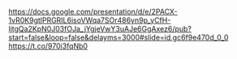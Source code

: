 https://docs.google.com/presentation/d/e/2PACX-1vR0K9gtlPRGRIL6isoVWqa7SOr486yn9p_yCfH-ljtgQa2KpN0J03fOJa_jYgjeVwY3uAJe6GgAxez6/pub?start=false&loop=false&delayms=3000#slide=id.gc6f9e470d_0_0
https://t.co/970i3fqNb0
